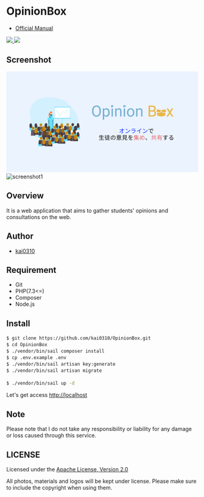 # OpinionBox

- [Official Manual](https://opinionbox.netlify.app)

<p>
    <a href="">
        <img src="https://img.shields.io/github/languages/top/kai0310/OpinionBox" />
    </a>
    <a href="https://opensource.org/licenses/Apache-2.0">
        <img src="https://img.shields.io/github/license/kai0310/OpinionBox" />
    </a>
</p>

## Screenshot

<img src="./public/ogp.png" />

<img src="https://user-images.githubusercontent.com/52205108/103396209-38bb7c00-4b75-11eb-9e50-9c3c2e025f14.png" width="800px" alt="screenshot1" />


## Overview
It is a web application that aims to gather students' opinions and consultations on the web.

## Author
- [kai0310](https://github.com/kai0310)

## Requirement
- Git
- PHP(7.3<=)
- Composer
- Node.js

## Install
```bash
$ git clone https://github.com/kai0310/OpinionBox.git
$ cd OpinionBox
$ ./vendor/bin/sail composer install
$ cp .env.example .env
$ ./vendor/bin/sail artisan key:generate
$ ./vendor/bin/sail artisan migrate

$ ./vendor/bin/sail up -d
```

Let's get access [http://localhost](http://localhost)

## Note
Please note that I do not take any responsibility or liability for any damage or loss caused through this service.

## LICENSE
Licensed under the [Apache License, Version 2.0](./LICENSE)

All photos, materials and logos will be kept under license. Please make sure to include the copyright when using them.
